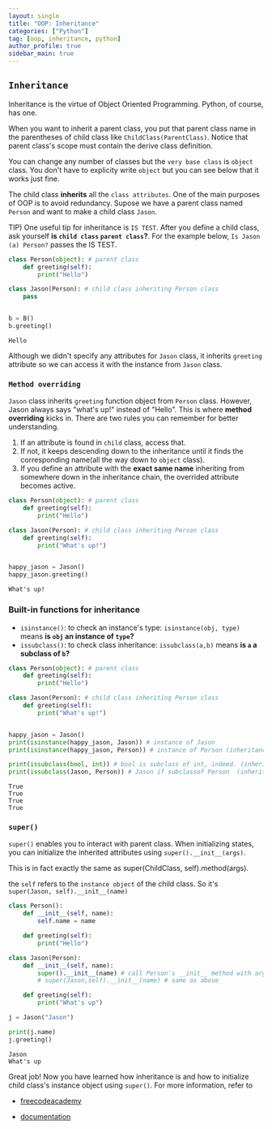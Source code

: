 ```yaml
---
layout: single
title: "OOP: Inheritance"
categories: ["Python"]
tag: [oop, inheritance, python]
author_profile: true
sidebar_main: true
---
```


## `Inheritance`

Inheritance is the virtue of Object Oriented Programming. Python, of course, has one.

When you want to inherit a parent class, you put that parent class name in the parentheses of child class like `ChildClass(ParentClass)`. Notice that parent class's scope must contain the derive class definition.

You can change any number of classes but the `very base class` is `object` class. You don't have to explicity write `object` but you can see below that it works just fine.

The child class **inherits** all the `class attributes`. One of the main purposes of OOP is to avoid redundancy. Supose we have a parent class named `Person` and want to make a child class `Jason`.

TIP) One useful tip for inheritance is `IS TEST`. After you define a child class, ask yourself **is `child class` `parent class`?**. For the example below, `Is Jason (a) Person?` passes the IS TEST.

```python
class Person(object): # parent class
    def greeting(self):
        print("Hello")

class Jason(Person): # child class inheriting Person class
    pass


b = B()
b.greeting()
```

    Hello

Although we didn't specify any attributes for `Jason` class, it inherits `greeting` attribute so we can access it with the instance from `Jason` class.

### `Method overriding`

`Jason` class inherits `greeting` function object from `Person` class. However, Jason always says "what's up!" instead of "Hello". This is where **method overriding** kicks in. There are two rules you can remember for better understanding.

1. If an attribute is found in `child` class, access that.
2. If not, it keeps descending down to the inheritance until it finds the corresponding name(all the way down to `object` class).
3. If you define an attribute with the **exact same name** inheriting from somewhere down in the inheritance chain, the overrided attribute becomes active.

```python
class Person(object): # parent class
    def greeting(self):
        print("Hello")

class Jason(Person): # child class inheriting Person class
    def greeting(self):
        print("What's up!")


happy_jason = Jason()
happy_jason.greeting()
```

    What's up!

### Built-in functions for inheritance

- `isinstance()`: to check an instance's type: `isinstance(obj, type)` means **is `obj` an instance of `type`?**
- `issubclass()`: to check class inheritance: `issubclass(a,b)` means **is `a` a subclass of `b`?**

```python
class Person(object): # parent class
    def greeting(self):
        print("Hello")

class Jason(Person): # child class inheriting Person class
    def greeting(self):
        print("What's up!")


happy_jason = Jason()
print(isinstance(happy_jason, Jason)) # instance of Jason
print(isinstance(happy_jason, Person)) # instance of Person (inheritance)

print(issubclass(bool, int)) # bool is subclass of int, indeed. (inheritance)
print(issubclass(Jason, Person)) # Jason if subclassof Person  (inheritance)
```

    True
    True
    True
    True

### `super()`

`super()` enables you to interact with parent class. When initializing states, you can initialize the inherited attributes using `super().__init__(args)`.

This is in fact exactly the same as super(ChildClass, self).method(args).

the `self` refers to the `instance object` of the child class. So it's `super(Jason, self).__init__(name)`

```python
class Person():
    def __init__(self, name):
        self.name = name

    def greeting(self):
        print("Hello")

class Jason(Person):
    def __init__(self, name):
        super().__init__(name) # call Person's __init__ method with argument "name"
        # super(Jason,self).__init__(name) # same as above

    def greeting(self):
        print("What's up")
```

```python
j = Jason("Jason")

print(j.name)
j.greeting()
```

    Jason
    What's up

Great job! Now you have learned how inheritance is and how to initialize child class's instance object using `super()`. For more information, refer to

- [freecodeacademy](https://docs.python.org/3/tutorial/classes.html)

- [documentation](https://docs.python.org/3/tutorial/classes.html)

```python

```
